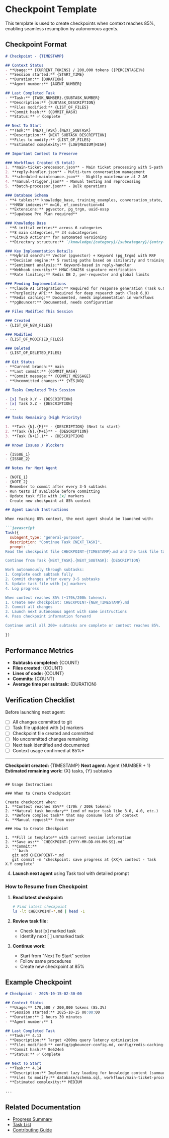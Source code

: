 # Checkpoint Template

This template is used to create checkpoints when context reaches 85%, enabling seamless resumption by autonomous agents.

## Checkpoint Format

```markdown
# Checkpoint - {TIMESTAMP}

## Context Status
- **Usage:** {CURRENT_TOKENS} / 200,000 tokens ({PERCENTAGE}%)
- **Session started:** {START_TIME}
- **Duration:** {DURATION}
- **Agent number:** {AGENT_NUMBER}

## Last Completed Task
- **Task:** {TASK_NUMBER}.{SUBTASK_NUMBER}
- **Description:** {SUBTASK_DESCRIPTION}
- **Files modified:** {LIST_OF_FILES}
- **Commit hash:** {COMMIT_HASH}
- **Status:** ✅ Complete

## Next To Start
- **Task:** {NEXT_TASK}.{NEXT_SUBTASK}
- **Description:** {NEXT_SUBTASK_DESCRIPTION}
- **Files to modify:** {LIST_OF_FILES}
- **Estimated complexity:** {LOW|MEDIUM|HIGH}

## Important Context to Preserve

### Workflows Created (5 total)
1. **main-ticket-processor.json** - Main ticket processing with 5-path routing
2. **reply-handler.json** - Multi-turn conversation management
3. **scheduled-maintenance.json** - Nightly maintenance at 2 AM
4. **manual-trigger.json** - Manual testing and reprocessing
5. **batch-processor.json** - Bulk operations

### Database Schema
- **4 tables:** knowledge_base, training_examples, conversation_state, system_metrics
- **HNSW indexes:** m=16, ef_construction=64
- **Extensions:** pgvector, pg_trgm, uuid-ossp
- **Supabase Pro Plan required**

### Knowledge Base
- **6 initial entries** across 6 categories
- **8 main categories,** 34 subcategories
- **GitHub Actions** for automated versioning
- **Directory structure:** `/knowledge/{category}/{subcategory}/{entry-id}.md`

### Key Implementation Details
- **Hybrid search:** Vector (pgvector) + Keyword (pg_trgm) with RRF
- **Decision engine:** 5 routing paths based on similarity and training samples
- **Sentiment analysis:** Keyword-based in reply-handler
- **Webhook security:** HMAC-SHA256 signature verification
- **Rate limiting:** Redis DB 2, per-requester and global limits

### Pending Implementations
- **Claude AI integration:** Required for response generation (Task 6.0)
- **Perplexity API:** Required for deep research path (Task 6.0)
- **Redis caching:** Documented, needs implementation in workflows
- **pgBouncer:** Documented, needs configuration

## Files Modified This Session

### Created
- {LIST_OF_NEW_FILES}

### Modified
- {LIST_OF_MODIFIED_FILES}

### Deleted
- {LIST_OF_DELETED_FILES}

## Git Status
- **Current branch:** main
- **Last commit:** {COMMIT_HASH}
- **Commit message:** {COMMIT_MESSAGE}
- **Uncommitted changes:** {YES|NO}

## Tasks Completed This Session

- [x] Task X.Y - {DESCRIPTION}
- [x] Task X.Z - {DESCRIPTION}
- ...

## Tasks Remaining (High Priority)

1. **Task {N}.{M}** - {DESCRIPTION} (Next to start)
2. **Task {N}.{M+1}** - {DESCRIPTION}
3. **Task {N+1}.1** - {DESCRIPTION}

## Known Issues / Blockers

- {ISSUE_1}
- {ISSUE_2}

## Notes for Next Agent

- {NOTE_1}
- {NOTE_2}
- Remember to commit after every 3-5 subtasks
- Run tests if available before committing
- Update task file with [x] markers
- Create new checkpoint at 85% context

## Agent Launch Instructions

When reaching 85% context, the next agent should be launched with:

```javascript
Task({
  subagent_type: "general-purpose",
  description: "Continue Task {NEXT_TASK}",
  prompt: `
Read the checkpoint file CHECKPOINT-{TIMESTAMP}.md and the task file tasks/tasks-0001-prd-nsw-strata-automation.md.

Continue from Task {NEXT_TASK}.{NEXT_SUBTASK}: {DESCRIPTION}

Work autonomously through subtasks:
1. Complete each subtask fully
2. Commit changes after every 3-5 subtasks
3. Update task file with [x] markers
4. Log progress

When context reaches 85% (~170k/200k tokens):
1. Create new checkpoint: CHECKPOINT-{NEW_TIMESTAMP}.md
2. Commit all changes
3. Launch next autonomous agent with same instructions
4. Pass checkpoint information forward

Continue until all 200+ subtasks are complete or context reaches 85%.
  `
})
```

## Performance Metrics

- **Subtasks completed:** {COUNT}
- **Files created:** {COUNT}
- **Lines of code:** {COUNT}
- **Commits:** {COUNT}
- **Average time per subtask:** {DURATION}

## Verification Checklist

Before launching next agent:
- [ ] All changes committed to git
- [ ] Task file updated with [x] markers
- [ ] Checkpoint file created and committed
- [ ] No uncommitted changes remaining
- [ ] Next task identified and documented
- [ ] Context usage confirmed at 85%+

---

**Checkpoint created:** {TIMESTAMP}
**Next agent:** Agent {NUMBER + 1}
**Estimated remaining work:** {X} tasks, {Y} subtasks
```

## Usage Instructions

### When to Create Checkpoint

Create checkpoint when:
1. **Context reaches 85%** (170k / 200k tokens)
2. **Natural task boundary** (end of major task like 3.0, 4.0, etc.)
3. **Before complex task** that may consume lots of context
4. **Manual request** from user

### How to Create Checkpoint

1. **Fill in template** with current session information
2. **Save as:** `CHECKPOINT-{YYYY-MM-DD-HH-MM-SS}.md`
3. **Commit:**
   ```bash
   git add CHECKPOINT-*.md
   git commit -m "checkpoint: save progress at {XX}% context - Task X.Y complete"
   ```
4. **Launch next agent** using Task tool with detailed prompt

### How to Resume from Checkpoint

1. **Read latest checkpoint:**
   ```bash
   # Find latest checkpoint
   ls -lt CHECKPOINT-*.md | head -1
   ```

2. **Review task file:**
   - Check last [x] marked task
   - Identify next [ ] unmarked task

3. **Continue work:**
   - Start from "Next To Start" section
   - Follow same procedures
   - Create new checkpoint at 85%

## Example Checkpoint

```markdown
# Checkpoint - 2025-10-15-02-30-00

## Context Status
- **Usage:** 170,500 / 200,000 tokens (85.3%)
- **Session started:** 2025-10-15 00:00:00
- **Duration:** 2 hours 30 minutes
- **Agent number:** 1

## Last Completed Task
- **Task:** 4.13
- **Description:** Target <200ms query latency optimization
- **Files modified:** config/pgbouncer-config.md, config/redis-caching-strategy.md
- **Commit hash:** 8e624e5
- **Status:** ✅ Complete

## Next To Start
- **Task:** 4.14
- **Description:** Implement lazy loading for knowledge content (summaries in metadata)
- **Files to modify:** database/schema.sql, workflows/main-ticket-processor.json
- **Estimated complexity:** MEDIUM

...
```

## Related Documentation

- [Progress Summary](./PROGRESS-SUMMARY.md)
- [Task List](./tasks/tasks-0001-prd-nsw-strata-automation.md)
- [Contributing Guide](./CONTRIBUTING.md)
